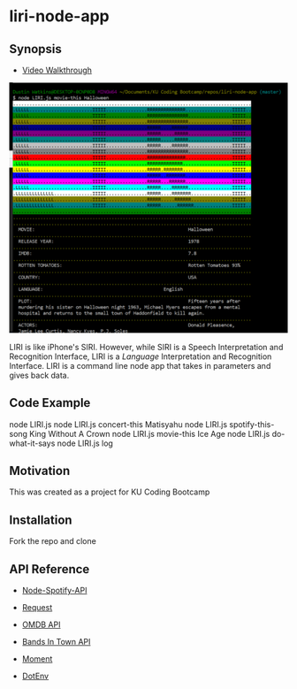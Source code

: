 # liri-node-app


## Synopsis

* [Video Walkthrough](https://drive.google.com/file/d/1Hd5DhCQRMk4QLomWe6hUPpcrGxyMWQRe/view)

![LIRI](Capture.PNG)


LIRI is like iPhone's SIRI. However, while SIRI is a Speech Interpretation and Recognition Interface, LIRI is a _Language_ Interpretation and Recognition Interface. LIRI is a command line node app that takes in parameters and gives  back data.

## Code Example

node LIRI.js
node LIRI.js concert-this Matisyahu
node LIRI.js spotify-this-song King Without A Crown
node LIRI.js movie-this Ice Age
node LIRI.js do-what-it-says
node LIRI.js log



## Motivation

This was created as a project for KU Coding Bootcamp

## Installation

Fork the repo and clone

## API Reference

* [Node-Spotify-API](https://www.npmjs.com/package/node-spotify-api)

* [Request](https://www.npmjs.com/package/request)

* [OMDB API](http://www.omdbapi.com)

* [Bands In Town API](http://www.artists.bandsintown.com/bandsintown-api)

* [Moment](https://www.npmjs.com/package/moment)

* [DotEnv](https://www.npmjs.com/package/dotenv)

